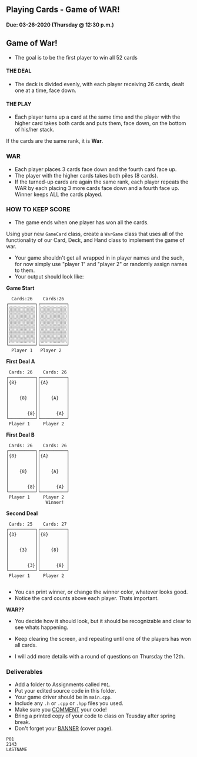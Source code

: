 ## Playing Cards - Game of WAR!
#### Due:  03-26-2020 (Thursday @ 12:30 p.m.)

## Game of War!

- The goal is to be the first player to win all 52 cards

#### THE DEAL

- The deck is divided evenly, with each player receiving 26 cards, dealt one at a time, face down. 

#### THE PLAY

- Each player turns up a card at the same time and the player with the higher card takes both cards and puts them, face down, on the bottom of his/her stack.

If the cards are the same rank, it is **War**. 

### WAR

- Each player places 3 cards face down and the fourth card face up. 
- The player with the higher cards takes both piles (8 cards). 
- If the turned-up cards are again the same rank, each player repeats the WAR by each placing 3 more cards face down and a fourth face up. Winner keeps ALL the cards played. 

### HOW TO KEEP SCORE

- The game ends when one player has won all the cards.


Using your new `GameCard` class, create a `WarGame` class that uses all of the functionality of our Card, Deck, and Hand class to implement the game of war. 

- Your game shouldn't get all wrapped in in player names and the such, for now simply use "player 1" and "player 2" or randomly assign names to them.
- Your output should look like:

**Game Start**
```
  Cards:26    Cards:26
┌──────────┐┌──────────┐
│░░░░░░░░░░││░░░░░░░░░░│
│░░░░░░░░░░││░░░░░░░░░░│
│░░░░░░░░░░││░░░░░░░░░░│
│░░░░░░░░░░││░░░░░░░░░░│
│░░░░░░░░░░││░░░░░░░░░░│
│░░░░░░░░░░││░░░░░░░░░░│
│░░░░░░░░░░││░░░░░░░░░░│
└──────────┘└──────────┘
  Player 1   Player 2
```

**First Deal A**
```
 Cards: 26    Cards: 26
┌──────────┐┌──────────┐
│{8}       ││{A}       │
│          ││          │
│          ││          │
│    {8}   ││    {A}   │
│          ││          │
│          ││          │
│       {8}││      {A} │
└──────────┘└──────────┘
 Player 1     Player 2
```

**First Deal B**
```
 Cards: 26    Cards: 26
┌──────────┐┌──────────┐
│{8}       ││{A}       │
│          ││          │
│          ││          │
│    {8}   ││    {A}   │
│          ││          │
│          ││          │
│       {8}││      {A} │
└──────────┘└──────────┘
 Player 1     Player 2
               Winner!
```

**Second Deal**
```
 Cards: 25    Cards: 27
┌──────────┐┌──────────┐
│{3}       ││{8}       │
│          ││          │
│          ││          │
│    {3}   ││    {8}   │
│          ││          │
│          ││          │
│       {3}││      {8} │
└──────────┘└──────────┘
 Player 1     Player 2
              
```
- You can print winner, or change the winner color, whatever looks good.
- Notice the card counts above each player. Thats important.

**WAR??**

- You decide how it should look, but it should be recognizable and clear to see whats happening.

- Keep clearing the screen, and repeating until one of the players has won all cards.

- I will add more details with a round of questions on Thursday the 12th.

### Deliverables

- Add a folder to Assignments called `P01`.
- Put your edited source code in this folder. 
- Your game driver should be in `main.cpp`.
- Include any `.h` or `.cpp` or `.hpp` files you used.
- Make sure you [COMMENT](../../Resources/01-Comments/README.md) your code!
- Bring a printed copy of your code to class on Teusday after spring break.
- Don't forget your [BANNER](../../Resources/02-Banner/README.md) (cover page).

```
P01
2143
LASTNAME
```


